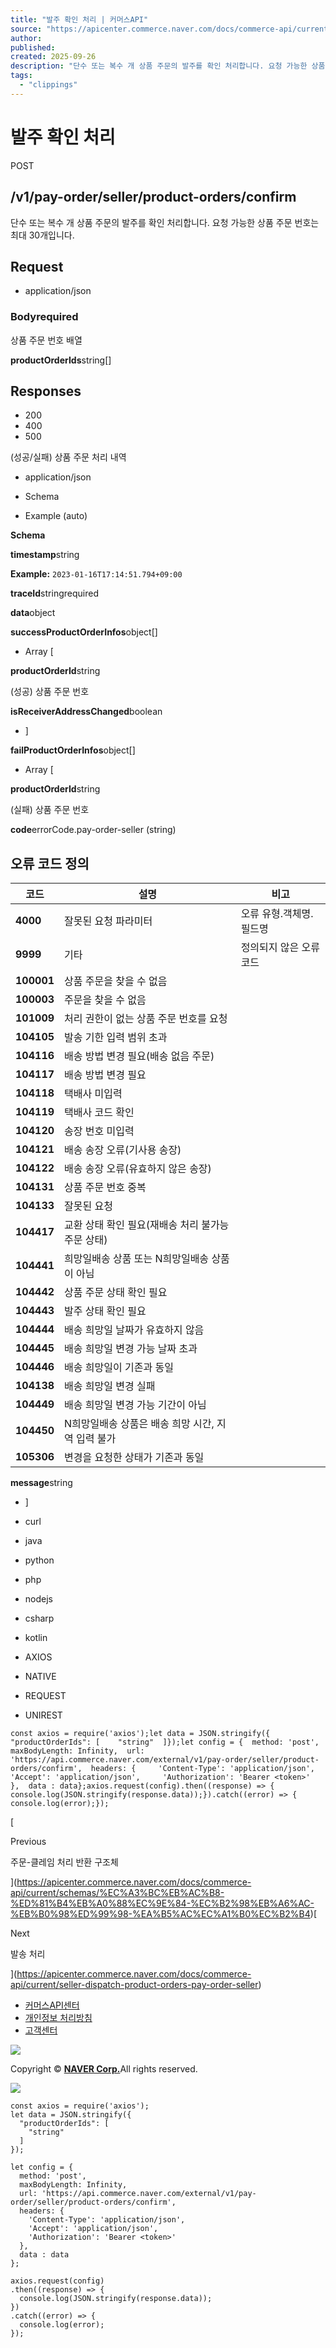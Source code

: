 ```yaml
---
title: "발주 확인 처리 | 커머스API"
source: "https://apicenter.commerce.naver.com/docs/commerce-api/current/seller-confirm-placed-product-orders-pay-order-seller"
author:
published:
created: 2025-09-26
description: "단수 또는 복수 개 상품 주문의 발주를 확인 처리합니다. 요청 가능한 상품 주문 번호는 최대 30개입니다."
tags:
  - "clippings"
---
```

# 발주 확인 처리

POST

## /v1/pay-order/seller/product-orders/confirm

단수 또는 복수 개 상품 주문의 발주를 확인 처리합니다. 요청 가능한 상품 주문 번호는 최대 30개입니다.

## Request

- application/json

### Body**required**

상품 주문 번호 배열

**productOrderIds**string[]

## Responses

- 200
- 400
- 500

(성공/실패) 상품 주문 처리 내역

- application/json

- Schema
- Example (auto)

**Schema**

**timestamp**string<date-time>

**Example:** `2023-01-16T17:14:51.794+09:00`

**traceId**stringrequired

**data**object

**successProductOrderInfos**object[]

- Array [
    

**productOrderId**string

(성공) 상품 주문 번호

**isReceiverAddressChanged**boolean

- ]
    

**failProductOrderInfos**object[]

- Array [
    

**productOrderId**string

(실패) 상품 주문 번호

**code**errorCode.pay-order-seller (string)

## 오류 코드 정의

|코드|설명|비고|
|---|---|---|
|**4000**|잘못된 요청 파라미터|오류 유형.객체명.필드명|
|**9999**|기타|정의되지 않은 오류 코드|
|**100001**|상품 주문을 찾을 수 없음||
|**100003**|주문을 찾을 수 없음||
|**101009**|처리 권한이 없는 상품 주문 번호를 요청||
|**104105**|발송 기한 입력 범위 초과||
|**104116**|배송 방법 변경 필요(배송 없음 주문)||
|**104117**|배송 방법 변경 필요||
|**104118**|택배사 미입력||
|**104119**|택배사 코드 확인||
|**104120**|송장 번호 미입력||
|**104121**|배송 송장 오류(기사용 송장)||
|**104122**|배송 송장 오류(유효하지 않은 송장)||
|**104131**|상품 주문 번호 중복||
|**104133**|잘못된 요청||
|**104417**|교환 상태 확인 필요(재배송 처리 불가능 주문 상태)||
|**104441**|희망일배송 상품 또는 N희망일배송 상품이 아님||
|**104442**|상품 주문 상태 확인 필요||
|**104443**|발주 상태 확인 필요||
|**104444**|배송 희망일 날짜가 유효하지 않음||
|**104445**|배송 희망일 변경 가능 날짜 초과||
|**104446**|배송 희망일이 기존과 동일||
|**104138**|배송 희망일 변경 실패||
|**104449**|배송 희망일 변경 가능 기간이 아님||
|**104450**|N희망일배송 상품은 배송 희망 시간, 지역 입력 불가||
|**105306**|변경을 요청한 상태가 기존과 동일||

**message**string

- ]
    

- curl
- java
- python
- php
- nodejs
- csharp
- kotlin

- AXIOS
- NATIVE
- REQUEST
- UNIREST

```
const axios = require('axios');let data = JSON.stringify({  "productOrderIds": [    "string"  ]});let config = {  method: 'post',  maxBodyLength: Infinity,  url: 'https://api.commerce.naver.com/external/v1/pay-order/seller/product-orders/confirm',  headers: {     'Content-Type': 'application/json',     'Accept': 'application/json',     'Authorization': 'Bearer <token>'  },  data : data};axios.request(config).then((response) => {  console.log(JSON.stringify(response.data));}).catch((error) => {  console.log(error);});
```

[

Previous

주문-클레임 처리 반환 구조체

](https://apicenter.commerce.naver.com/docs/commerce-api/current/schemas/%EC%A3%BC%EB%AC%B8-%ED%81%B4%EB%A0%88%EC%9E%84-%EC%B2%98%EB%A6%AC-%EB%B0%98%ED%99%98-%EA%B5%AC%EC%A1%B0%EC%B2%B4)[

Next

발송 처리

](https://apicenter.commerce.naver.com/docs/commerce-api/current/seller-dispatch-product-orders-pay-order-seller)

- [커머스API센터](https://apicenter.commerce.naver.com/)
- [개인정보 처리방침](https://business.naver.com/privacy/privacy.html)
- [고객센터](https://help.sell.smartstore.naver.com/faq/list.help?categoryId=10783)

![](https://apicenter.commerce.naver.com/docs/img/logo_naver.svg)

Copyright © [**NAVER Corp.**](https://www.navercorp.com/ "새창")All rights reserved.

![](chrome-extension://cgococegfcmmfcjggpgelfbjkkncclkf/static/icon/ico_logo_128.png)


```nodejs
const axios = require('axios');
let data = JSON.stringify({
  "productOrderIds": [
    "string"
  ]
});

let config = {
  method: 'post',
  maxBodyLength: Infinity,
  url: 'https://api.commerce.naver.com/external/v1/pay-order/seller/product-orders/confirm',
  headers: { 
    'Content-Type': 'application/json', 
    'Accept': 'application/json', 
    'Authorization': 'Bearer <token>'
  },
  data : data
};

axios.request(config)
.then((response) => {
  console.log(JSON.stringify(response.data));
})
.catch((error) => {
  console.log(error);
});
```

